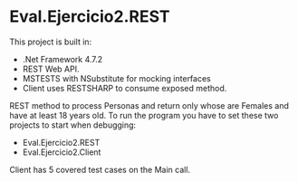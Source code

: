 # Eval.Ejercicio2.REST

This project is built in:
 - .Net Framework 4.7.2
 - REST Web API. 
 - MSTESTS with NSubstitute for mocking interfaces
 - Client uses RESTSHARP to consume exposed method.

REST method to process Personas and return only whose are Females and have at least 18 years old.
To run the program you have to set these two projects to start when debugging:
- Eval.Ejercicio2.REST
- Eval.Ejercicio2.Client

Client has 5 covered test cases on the Main call.

